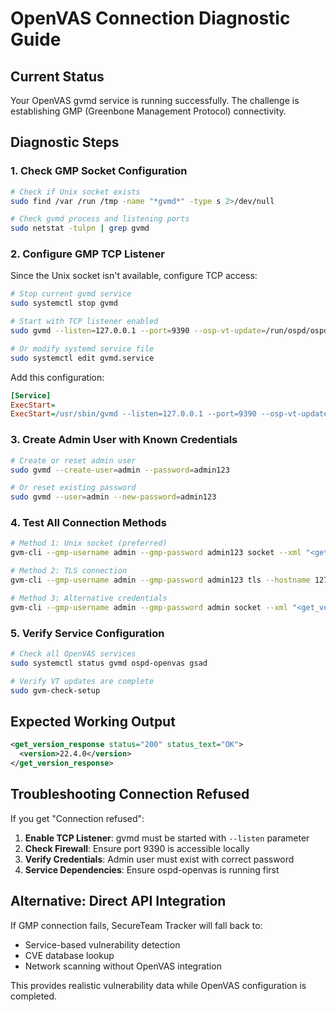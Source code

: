 # OpenVAS Connection Diagnostic Guide

## Current Status
Your OpenVAS gvmd service is running successfully. The challenge is establishing GMP (Greenbone Management Protocol) connectivity.

## Diagnostic Steps

### 1. Check GMP Socket Configuration
```bash
# Check if Unix socket exists
sudo find /var /run /tmp -name "*gvmd*" -type s 2>/dev/null

# Check gvmd process and listening ports
sudo netstat -tulpn | grep gvmd
```

### 2. Configure GMP TCP Listener
Since the Unix socket isn't available, configure TCP access:

```bash
# Stop current gvmd service
sudo systemctl stop gvmd

# Start with TCP listener enabled
sudo gvmd --listen=127.0.0.1 --port=9390 --osp-vt-update=/run/ospd/ospd.sock --listen-group=_gvm

# Or modify systemd service file
sudo systemctl edit gvmd.service
```

Add this configuration:
```ini
[Service]
ExecStart=
ExecStart=/usr/sbin/gvmd --listen=127.0.0.1 --port=9390 --osp-vt-update=/run/ospd/ospd.sock --listen-group=_gvm
```

### 3. Create Admin User with Known Credentials
```bash
# Create or reset admin user
sudo gvmd --create-user=admin --password=admin123

# Or reset existing password
sudo gvmd --user=admin --new-password=admin123
```

### 4. Test All Connection Methods
```bash
# Method 1: Unix socket (preferred)
gvm-cli --gmp-username admin --gmp-password admin123 socket --xml "<get_version/>"

# Method 2: TLS connection
gvm-cli --gmp-username admin --gmp-password admin123 tls --hostname 127.0.0.1 --port 9390 --xml "<get_version/>"

# Method 3: Alternative credentials
gvm-cli --gmp-username admin --gmp-password admin socket --xml "<get_version/>"
```

### 5. Verify Service Configuration
```bash
# Check all OpenVAS services
sudo systemctl status gvmd ospd-openvas gsad

# Verify VT updates are complete
sudo gvm-check-setup
```

## Expected Working Output
```xml
<get_version_response status="200" status_text="OK">
  <version>22.4.0</version>
</get_version_response>
```

## Troubleshooting Connection Refused

If you get "Connection refused":

1. **Enable TCP Listener**: gvmd must be started with `--listen` parameter
2. **Check Firewall**: Ensure port 9390 is accessible locally
3. **Verify Credentials**: Admin user must exist with correct password
4. **Service Dependencies**: Ensure ospd-openvas is running first

## Alternative: Direct API Integration

If GMP connection fails, SecureTeam Tracker will fall back to:
- Service-based vulnerability detection
- CVE database lookup
- Network scanning without OpenVAS integration

This provides realistic vulnerability data while OpenVAS configuration is completed.